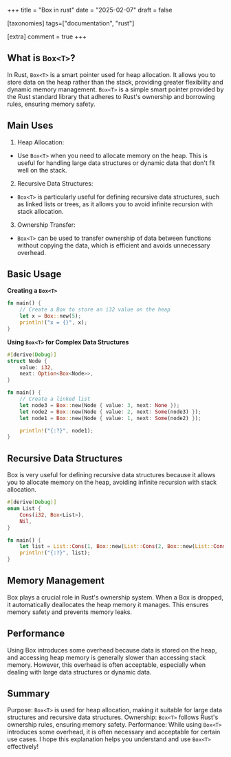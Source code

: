 +++
title = "Box in rust"
date = "2025-02-07"
draft = false

[taxonomies]
tags=["documentation", "rust"]

[extra]
comment = true
+++

## What is `Box<T>`?

In Rust, `Box<T>` is a smart pointer used for heap allocation. It allows you to store data on the heap rather than the stack, providing greater flexibility and dynamic memory management. `Box<T>` is a simple smart pointer provided by the Rust standard library that adheres to Rust's ownership and borrowing rules, ensuring memory safety.

## Main Uses

1. Heap Allocation:

- Use `Box<T>` when you need to allocate memory on the heap. This is useful for handling large data structures or dynamic data that don't fit well on the stack.

2. Recursive Data Structures:

- `Box<T>` is particularly useful for defining recursive data structures, such as linked lists or trees, as it allows you to avoid infinite recursion with stack allocation.

3. Ownership Transfer:

- `Box<T>` can be used to transfer ownership of data between functions without copying the data, which is efficient and avoids unnecessary overhead.

## Basic Usage

**Creating a `Box<T>`**

```rust
fn main() {
    // Create a Box to store an i32 value on the heap
    let x = Box::new(5);
    println!("x = {}", x);
}
```

**Using `Box<T>` for Complex Data Structures**

```rust
#[derive(Debug)]
struct Node {
    value: i32,
    next: Option<Box<Node>>,
}

fn main() {
    // Create a linked list
    let node3 = Box::new(Node { value: 3, next: None });
    let node2 = Box::new(Node { value: 2, next: Some(node3) });
    let node1 = Box::new(Node { value: 1, next: Some(node2) });

    println!("{:?}", node1);
}
```

## Recursive Data Structures

Box<T> is very useful for defining recursive data structures because it allows you to allocate memory on the heap, avoiding infinite recursion with stack allocation.

```rust
#[derive(Debug)]
enum List {
    Cons(i32, Box<List>),
    Nil,
}

fn main() {
    let list = List::Cons(1, Box::new(List::Cons(2, Box::new(List::Cons(3, Box::new(List::Nil))))));
    println!("{:?}", list);
}
```

## Memory Management

Box<T> plays a crucial role in Rust's ownership system. When a Box<T> is dropped, it automatically deallocates the heap memory it manages. This ensures memory safety and prevents memory leaks.

## Performance

Using Box<T> introduces some overhead because data is stored on the heap, and accessing heap memory is generally slower than accessing stack memory. However, this overhead is often acceptable, especially when dealing with large data structures or dynamic data.

## Summary

Purpose: `Box<T>` is used for heap allocation, making it suitable for large data structures and recursive data structures.
Ownership: `Box<T>` follows Rust's ownership rules, ensuring memory safety.
Performance: While using `Box<T>` introduces some overhead, it is often necessary and acceptable for certain use cases.
I hope this explanation helps you understand and use `Box<T>` effectively!
